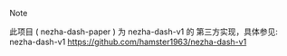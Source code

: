 > [!NOTE]
> 此项目 ( nezha-dash-paper ) 为 nezha-dash-v1 的 第三方实现，具体参见: nezha-dash-v1
> https://github.com/hamster1963/nezha-dash-v1
